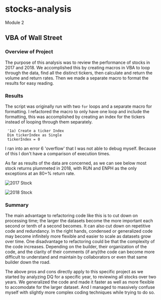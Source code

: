 # stocks-analysis
Module 2

## VBA of Wall Street
### Overview of Project
The purpose of this analysis was to review the performance of stocks in 2017 and 2018. We accomplished this by creating macros in VBA to loop through the data, find all the distinct tickers, then calculate and return the volume and return rates. Then we made a separate macro to format the results for easy reading.

### Results
The script was originally run with two `for` loops and a separate macro for formatting. I refactored the macro to only have one loop and include the formatting, this was accomplished by creating an index for the tickers instead of looping through them separately.
```
 '1a) Create a ticker Index
 Dim tickerIndex as Single
 tickerIndex = 0
```

 I ran into an error 6 'overflow' that I was not able to debug myself. Because of this I don't have a comparison of execution times. 
 

As far as results of the data are concerned, as we can see below most stock returns plummeted in 2018, with RUN and ENPH as the only exceptions at an 80+% return rate.

![2017 Stock](https://user-images.githubusercontent.com/114450503/199878774-ce88c208-3cc2-40dc-965d-f5c423b6f334.png)

![2018 Stock](https://user-images.githubusercontent.com/114450503/199878794-ffb2a2c9-4cf4-4b1c-bfde-aee42cf56f0b.png)

### Summary

The main advantage to refactoring code like this is to cut down on processing time; the larger the datasets become the more important each second or tenth of a second becomes. It can also cut down on repetitive code and redundancy. In the right hands, condensed or generalized code may become infinitely more flexible and easier to scale as datasets grow over time. One disadvantage to refactoring could be that the complexity of the code increases. Depending on the builder, their organization of the code, and the clarity of their comments (if any)the code can become more difficult to understand and maintain by collaborators or even that same builder down the road.

The above pros and cons directly apply to this specific project as we started by analyzing DQ for a specific year, to reviewing all stocks over two years. We generalized the code and made it faster as well as more flexible to accomodate for the larger dataset. And I managed to massively confuse myself with slightly more complex coding techniques while trying to do so. 
